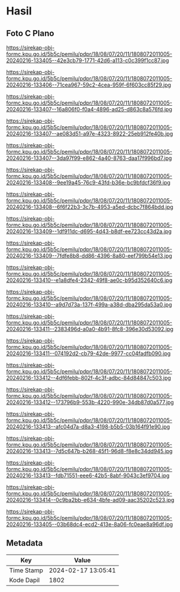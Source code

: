 # Hasil

## Foto C Plano

https://sirekap-obj-formc.kpu.go.id/5b5c/pemilu/pdpr/18/08/07/20/11/1808072011005-20240216-133405--42e3cb79-1771-42d6-a113-c0c399f1cc87.jpg

https://sirekap-obj-formc.kpu.go.id/5b5c/pemilu/pdpr/18/08/07/20/11/1808072011005-20240216-133406--71cea967-59c2-4cea-959f-6f603cc85f29.jpg

https://sirekap-obj-formc.kpu.go.id/5b5c/pemilu/pdpr/18/08/07/20/11/1808072011005-20240216-133407--16a806f0-f0a4-4896-ad25-d863c8a576fd.jpg

https://sirekap-obj-formc.kpu.go.id/5b5c/pemilu/pdpr/18/08/07/20/11/1808072011005-20240216-133407--ae083d51-a97e-4323-8922-25eb912fe40b.jpg

https://sirekap-obj-formc.kpu.go.id/5b5c/pemilu/pdpr/18/08/07/20/11/1808072011005-20240216-133407--3da97f99-e862-4a40-8763-daa17f996bd7.jpg

https://sirekap-obj-formc.kpu.go.id/5b5c/pemilu/pdpr/18/08/07/20/11/1808072011005-20240216-133408--9ee19a45-76c9-43fd-b36e-bc9bfdcf36f9.jpg

https://sirekap-obj-formc.kpu.go.id/5b5c/pemilu/pdpr/18/08/07/20/11/1808072011005-20240216-133408--6f6f22b3-3c7b-4953-a5ed-dcbc7f864bdd.jpg

https://sirekap-obj-formc.kpu.go.id/5b5c/pemilu/pdpr/18/08/07/20/11/1808072011005-20240216-133409--1df911dc-d695-4d43-b8df-ee723cc43d2a.jpg

https://sirekap-obj-formc.kpu.go.id/5b5c/pemilu/pdpr/18/08/07/20/11/1808072011005-20240216-133409--7fdfe8b8-dd86-4396-8a80-eef799b54e13.jpg

https://sirekap-obj-formc.kpu.go.id/5b5c/pemilu/pdpr/18/08/07/20/11/1808072011005-20240216-133410--e1a8dfe4-2342-49f8-ae0c-b95d352640c6.jpg

https://sirekap-obj-formc.kpu.go.id/5b5c/pemilu/pdpr/18/08/07/20/11/1808072011005-20240216-133410--a9d7d73a-137f-499a-a38d-dba295da53a0.jpg

https://sirekap-obj-formc.kpu.go.id/5b5c/pemilu/pdpr/18/08/07/20/11/1808072011005-20240216-133411--2383496d-a0a0-4b91-8fc8-396e30d53092.jpg

https://sirekap-obj-formc.kpu.go.id/5b5c/pemilu/pdpr/18/08/07/20/11/1808072011005-20240216-133411--074192d2-cb79-42de-9977-cc04fadfb090.jpg

https://sirekap-obj-formc.kpu.go.id/5b5c/pemilu/pdpr/18/08/07/20/11/1808072011005-20240216-133412--4df6febb-802f-4c3f-adbc-84d84847c503.jpg

https://sirekap-obj-formc.kpu.go.id/5b5c/pemilu/pdpr/18/08/07/20/11/1808072011005-20240216-133412--173796b9-553b-4220-990e-34db87d0a577.jpg

https://sirekap-obj-formc.kpu.go.id/5b5c/pemilu/pdpr/18/08/07/20/11/1808072011005-20240216-133413--afc04d7a-d8a3-4198-b5b5-03b164f91e90.jpg

https://sirekap-obj-formc.kpu.go.id/5b5c/pemilu/pdpr/18/08/07/20/11/1808072011005-20240216-133413--7d5c647b-b268-45f1-96d8-f8e8c34dd945.jpg

https://sirekap-obj-formc.kpu.go.id/5b5c/pemilu/pdpr/18/08/07/20/11/1808072011005-20240216-133413--fdb71551-eee6-42b5-8abf-9043c3ef9704.jpg

https://sirekap-obj-formc.kpu.go.id/5b5c/pemilu/pdpr/18/08/07/20/11/1808072011005-20240216-133414--0c9ba2bb-e634-4bfe-ad09-aac35202c523.jpg

https://sirekap-obj-formc.kpu.go.id/5b5c/pemilu/pdpr/18/08/07/20/11/1808072011005-20240216-133405--03b68dc4-ecd2-413e-8a06-fc0eae8a96df.jpg


## Metadata

| Key        | Value               |
| ---------- | ------------------- |
| Time Stamp | 2024-02-17 13:05:41 |
| Kode Dapil | 1802                |



